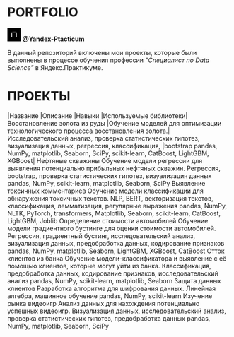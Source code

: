 
# PORTFOLIO <br>
<img src="https://github.com/KaterinaKutsyr/PORTFOLIO/blob/main/%D0%BB%D0%BE%D0%B3%D0%BE%D1%82%D0%B8%D0%BF.png" width="30" height="30" />  **@Yandex-Ptacticum** <br>


В данный репозиторий включены мои проекты, которые были выполнены в процессе обучения профессии *"Специалист по Data Science"* в Яндекс.Практикуме.

# ПРОЕКТЫ

|Название	|Описание	|Навыки	|Используемые библиотеки|
Восстановление золота из руды	|Обучение моделей для оптимизации технологического процесса восстановления золота.|	Исследовательский анализ, проверка статистических гипотез, визуализация данных, регрессия, классификация, |bootstrap	pandas, NumPy, matplotlib, Seaborn, SciPy, scikit-learn, CatBoost, LightGBM, XGBoost|
Нефтяные скважины	Обучение модели регрессии для выявления потенциально прибыльных нефтяных скважин.	Регрессия, bootstrap, проверка статистических гипотез, визуализация данных	pandas, NumPy, scikit-learn, matplotlib, Seaborn, SciPy
Выявление токсичных комментариев	Обучение модели классификации для обнаружения токсичных текстов.	NLP, BERT, векторизация текстов, классификация, лемматизация, регулярные выражения	pandas, NumPy, NLTK, PyTorch, transformers, Matplotlib, Seaborn, scikit-learn, CatBoost, LightGBM, Joblib
Определение стоимости автомобилей	Обучение модели градиентного бустинге для оценки стоимости автомобилей.	Регрессия, градиентный бустинг, исследовательский анализ, визуализация данных, предобработка данных, кодирование признаков	pandas, NumPy, matplotlib, Seaborn, LightGBM, XGBoost, CatBoost
Отток клиентов из банка	Обучение модели-классификатора и выявление с её помощью клиентов, которые могут уйти из банка.	Классификация, предобработка данных, кодирование признаков, исследовательский анализ	pandas, NumPy, scikit-learn, matplotlib, Seaborn
Защита данных клиентов	Разработка алгоритма для шифрования данных.	Линейная алгебра, машинное обучение	pandas, NumPy, scikit-learn
Изучение рынка видеоигр	Анализ данных для нахождения потенциально успешных видеоигр.	Визуализация данных, исследовательский анализ, проверка статистических гипотез, предобработка данных	pandas, NumPy, matplotlib, Seaborn, SciPy
